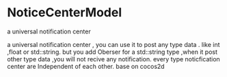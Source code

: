 # NoticeCenterModel
a universal notification center

  a universal notification center , you can use it to post any type data . like int ,float or std::string.
  but you add Oberser for a std::string type ,when it post other type data ,you will not recive any notification.
  every type noticfication center are Independent of each other.
  base on cocos2d
